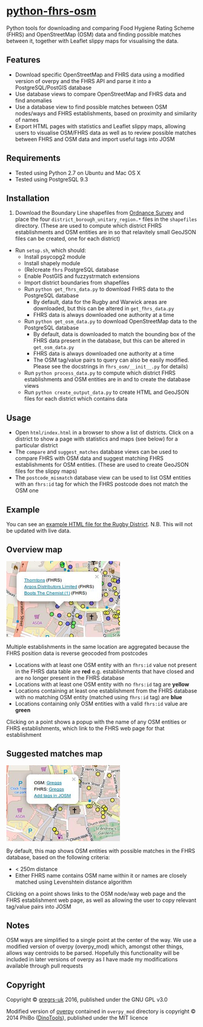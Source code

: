 # [python-fhrs-osm](http://github.com/gregrs-uk/python-fhrs-osm)
Python tools for downloading and comparing Food Hygiene Rating Scheme (FHRS) and OpenStreetMap (OSM) data and finding possible matches between it, together with Leaflet slippy maps for visualising the data.

## Features
* Download specific OpenStreetMap and FHRS data using a modified version of overpy and the FHRS API and parse it into a PostgreSQL/PostGIS database
* Use database views to compare OpenStreetMap and FHRS data and find anomalies
* Use a database view to find possible matches between OSM nodes/ways and FHRS establishments, based on proximity and similarity of names
* Export HTML pages with statistics and Leaflet slippy maps, allowing users to visualise OSM/FHRS data as well as to review possible matches between FHRS and OSM data and import useful tags into JOSM

## Requirements
* Tested using Python 2.7 on Ubuntu and Mac OS X
* Tested using PostgreSQL 9.3

## Installation
1. Download the Boundary Line shapefiles from
[Ordnance Survey](https://www.ordnancesurvey.co.uk/opendatadownload/) and
place the four `district_borough_unitary_region.*` files in the `shapefiles` directory. (These are used to compute which district FHRS establishments and OSM entities are in so that relavitely small GeoJSON files can be created, one for each district)
* Run `setup.sh`, which should:
    * Install psycopg2 module
    * Install shapely module
    * (Re)create `fhrs` PostgreSQL database
    * Enable PostGIS and fuzzystrmatch extensions
    * Import district boundaries from shapefiles
    * Run `python get_fhrs_data.py` to download FHRS data to the PostgreSQL database
        * By default, data for the Rugby and Warwick areas are downloaded, but this can be altered in `get_fhrs_data.py`
        * FHRS data is always downloaded one authority at a time
    * Run `python get_osm_data.py` to download OpenStreetMap data to the PostgreSQL database
        * By default, data is downloaded to match the bounding box of the FHRS data present in the database, but this can be altered in `get_osm_data.py`
        * FHRS data is always downloaded one authority at a time
        * The OSM tag/value pairs to query can also be easily modified. Please see the docstrings in `fhrs_osm/__init__.py` for details)
    * Run `python process_data.py` to compute which district FHRS establishments and OSM entities are in and to create the database views
    * Run `python create_output_data.py` to create HTML and GeoJSON files for each district which contains data

## Usage
* Open `html/index.html` in a browser to show a list of districts. Click on a district to show a page with statistics and maps (see below) for a particular district
* The `compare` and `suggest_matches` database views can be used to compare FHRS with OSM data and suggest matching FHRS establishments for OSM entities. (These are used to create GeoJSON files for the slippy maps)
* The `postcode_mismatch` database view can be used to list OSM entities with an `fhrs:id` tag for which the FHRS postcode does not match the OSM one

## Example

You can see an [example HTML file for the Rugby District](https://dl.dropboxusercontent.com/u/42978572/python-fhrs-osm-example/example.html). N.B. This will not be updated with live data.

## Overview map

![Example overview map](examples/overview.jpg)

Multiple establishments in the same location are aggregated because the FHRS position data is reverse geocoded from postcodes
* Locations with at least one OSM entity with an `fhrs:id` value not present in the FHRS data table are **red** e.g. establishments that have closed and are no longer present in the FHRS database
* Locations with at least one OSM entity with no `fhrs:id` tag are **yellow**
* Locations containing at least one establishment from the FHRS database with no matching OSM entity (matched using `fhrs:id` tag) are **blue**
* Locations containing only OSM entities with a valid `fhrs:id` value are **green**

Clicking on a point shows a popup with the name of any OSM entities or FHRS establishments, which link to the FHRS web page for that establishment

## Suggested matches map

![Example suggested matches map](examples/match.jpg)

By default, this map shows OSM entities with possible matches in the FHRS database, based on the following criteria:
* < 250m distance
* Either FHRS name contains OSM name within it or names are closely matched using Levenshtein distance algorithm

Clicking on a point shows links to the OSM node/way web page and the FHRS establishment web page, as well as allowing the user to copy relevant tag/value pairs into JOSM

## Notes

OSM ways are simplified to a single point at the center of the way. We use a modified version of overpy (overpy_mod) which, amongst other things, allows way centroids to be parsed. Hopefully this functionality will be included in later versions of overpy as I have made my modifications available through pull requests


## Copyright

Copyright &copy; [gregrs-uk](http://github.com/gregrs-uk/) 2016, published under the GNU GPL v3.0

Modified version of [overpy](http://github.com/DinoTools/python-overpy) contained in `overpy_mod` directory is copyright &copy; 2014 PhiBo ([DinoTools](http://github.com/DinoTools/)), published under the MIT licence
